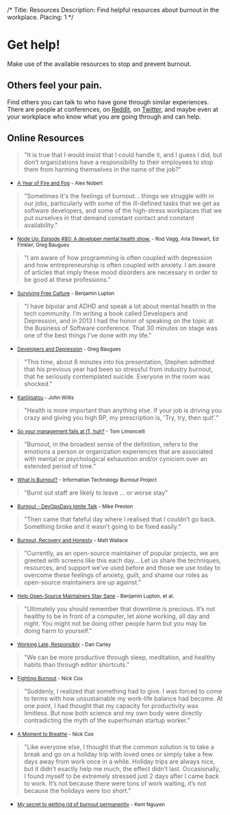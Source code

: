 /*
Title: Resources
Description: Find helpful resources about burnout in the workplace.
Placing: 1
*/

# Get help!
Make use of the available resources to stop and prevent burnout.

## Others feel your pain.
Find others you can talk to who have gone through similar experiences. There are people at conferences, on <a href="http://www.reddit.com/r/sysadmin/search?q=burnout&sort=top&restrict_sr=on" target="_blank">Reddit</a>, on <a href="https://twitter.com/search?q=burnout&src=typd" target="_blank">Twitter</a>, and maybe even at your workplace who know what you are going through and can help.

## Online Resources

> "It is true that I would insist that I could handle it, and I guess I did, but don’t organizations have a responsibility to their employees to stop them from harming themselves in the name of the job?"
- <small>[A Year of Fire and Fog](https://medium.com/@nobert/a-year-of-fire-and-fog-2c68f90c74e4) - Alex Nobert</small>

> "Sometimes it's the feelings of burnout... things we struggle with in our jobs, particularly with some of the ill-defined tasks that we get as software developers, and some of the high-stress workplaces that we put ourselves in that demand constant contact and constant availability."
- <small>[Node Up: Episode #80: A developer mental health show.](http://nodeup.com/eighty) - Rod Vagg, Aria Stewart, Ed Finkler, Greg Baugues</small>

> "I am aware of how programming is often coupled with depression and how entrepreneurship is often coupled with anxiety. I am aware of articles that imply these mood disorders are necessary in order to be good at these professions."
- <small>[Surviving Free Culture](https://medium.com/@balupton/surviving-free-culture-f99b39ceb059) - Benjamin Lupton</small>

> "I have bipolar and ADHD and speak a lot about mental health in the tech community. I’m writing a book called Developers and Depression, and in 2013 I had the honor of speaking on the topic at the Business of Software conference. That 30 minutes on stage was one of the best things I’ve done with my life."
- <small>[Developers and Depression](http://baugues.com/depression) - Greg Baugues</small>

> "This time, about 8 minutes into his presentation, Stephen admitted that his previous year had been so stressful from industry burnout, that he seriously contemplated suicide.  Everyone in the room was shocked."
- <small>[Karōjisatsu](http://itrevolution.com/karojisatsu/) - John Willis</small>

> "Health is more important than anything else. If your job is driving you crazy and giving you high BP, my prescription is, 'Try, try, then quit'."
- <small>[So your management fails at IT, huh?](http://everythingsysadmin.com/2013/08/let-failures-fail.html) - Tom Limoncelli</small>

> "Burnout, in the broadest sense of the definition, refers to the emotions a person or organization experiences that are associated with mental or psychological exhaustion and/or cynicism over an extended period of time."
- <small>[What Is Burnout?](http://www.itburnout.org/what-is-burnout/) - Information Technology Burnout Project</small>

> "Burnt out staff are likely to leave ... or worse stay"
- <small>[Burnout - DevOpsDays Ignite Talk](http://vimeo.com/79378532) - Mike Preston</small>

> "Then came that fateful day where I realised that I couldn’t go back.  Something broke and it wasn’t going to be fixed easily."
- <small>[Burnout, Recovery and Honesty](http://doics.co/2013/11/12/burnout-recovery-and-honesty/) - Matt Wallace</small>

> "Currently, as an open-source maintainer of popular projects, we are greeted with screens like this each day... Let us share the techniques, resources, and support we've used before and those we use today to overcome these feelings of anxiety, guilt, and shame our roles as open-source maintainers are up against."
- <small>[Help Open-Source Maintainers Stay Sane](https://github.com/isaacs/github/issues/167) - Benjamin Lupton, et al.</small>

> "Ultimately you should remember that downtime is precious. It’s not healthy to be in front of a computer, let alone working, all day and night. You might not be doing other people harm but you may be doing harm to yourself."
- <small>[Working Late, Responsibly](http://dan.carley.co/blog/2014/05/21/working-late-responsibly/) - Dan Carley</small>

> "We can be more productive through sleep, meditation, and healthy habits than through editor shortcuts."
- <small>[Fighting Burnout](http://confreaks.com/videos/2621-btvruby2013-fighting-burnout-incorporating-rest-into-the-software-development-workflow) - Nick Cox</small>

> "Suddenly, I realized that something had to give. I was forced to come to terms with how unsustainable my work-life balance had become. At one point, I had thought that my capacity for productivity was limitless. But now both science and my own body were directly contradicting the myth of the superhuman startup worker."
- <small>[A Moment to Breathe](http://alistapart.com/article/a-moment-to-breathe) - Nick Cox</small>

> "Like everyone else, I thought that the common solution is to take a break and go on a holiday trip with loved ones or simply take a few days away from work once in a while. Holiday trips are always nice, but it didn’t exactly help me much, the effect didn’t last. Occasionally, I found myself to be extremely stressed just 2 days after I came back to work. It’s not because there were tons of work waiting, it’s not because the holidays were too short."
- <small>[My secret to getting rid of burnout permanently](http://kentnguyen.com/personal/getting-rid-burnouts/) - Kent Nguyen</small>